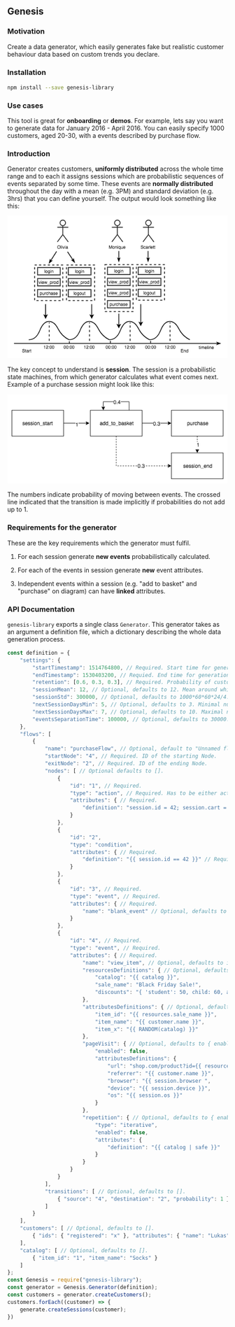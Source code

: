 ## Genesis

### Motivation
Create a data generator, which easily generates fake but realistic customer behaviour data based on custom trends you declare.

### Installation
```bash
npm install --save genesis-library
```

### Use cases
This tool is great for **onboarding** or **demos**.
For example, lets say you want to generate data for January 2016 - April 2016. You can easily specify 1000 customers, aged 20-30, with a events described by purchase flow.

### Introduction
Generator creates customers, **uniformly distributed** across the whole time range and to each it assigns sessions which are probabilistic sequences of events separated by some time. These events are **normally distributed** throughout the day with a mean (e.g. 3PM) and standard deviation (e.g. 3hrs) that you can define yourself. The output would look something like this:

![alt text](img/general_overview.png "General overview diagram")

The key concept to understand is **session**. The session is a probabilistic state machines, from which generator calculates what event comes next. Example of a purchase session might look like this:

![alt text](img/purchase_flow.png "Purchase session example")

The numbers indicate probability of moving between events. The crossed line indicated that the transition is made implicitly if probabilities do not add up to 1.

### Requirements for the generator
These are the key requirements which the generator must fulfil.

1. For each session generate **new events** probabilistically calculated.

2. For each of the events in session generate **new** event attributes.

3. Independent events within a session (e.g. "add to basket" and "purchase" on diagram) can have **linked** attributes.

### API Documentation
`genesis-library` exports a single class `Generator`. This generator takes as an argument a definition file, which a dictionary describing the whole data generation process.

```javascript
const definition = {
	"settings": {
		"startTimestamp": 1514764800, // Required. Start time for generation.
		"endTimestamp": 1530403200, // Requied. End time for generation.
		"retention": [0.6, 0.3, 0.3], // Required. Probability of customer having another session.
		"sessionMean": 12, // Optional, defaults to 12. Mean around which events will be normally distributed throughout the day.
		"sessionStd": 300000, // Optional, defaults to 1000*60*60*24/4. Standard deviation for events generation.
		"nextSessionDaysMin": 5, // Optional, defaults to 3. Minimal number of days after which another session is created.
		"nextSessionDaysMax": 7, // Optional, defaults to 10. Maximal number of days after which another session is created.
		"eventsSeparationTime": 100000, // Optional, defaults to 30000. Maximal number of milliseconds between two events.
	},
	"flows": [
		{
			"name": "purchaseFlow", // Optional, default to "Unnamed flow". Name of the Flow.
			"startNode": "4", // Required. ID of the starting Node.
			"exitNode": "2", // Required. ID of the ending Node.
			"nodes": [ // Optional defaults to [].
				{
					"id": "1", // Required.
					"type": "action", // Required. Has to be either action, customer_update, condition or event.
					"attributes": { // Required.
						"definition": "session.id = 42; session.cart = [{id: 1},{id: 2},{id: 3}];" // Required. JavaScript code to execute.
					}
				},
				{
					"id": "2",
					"type": "condition",
					"attributes": { // Required.
						"definition": "{{ session.id == 42 }}" // Required. JavaScript/Jinja code returning boolean.
					}
				},
				{
					"id": "3", // Required.
					"type": "event", // Required.
					"attributes": { // Required.
						"name": "blank_event" // Optional, defaults to id.
					}
				},
				{
					"id": "4", // Required.
					"type": "event", // Required.
					"attributes": { // Required.
						"name": "view_item", // Optional, defaults to id.
						"resourcesDefinitions": { // Optional, defaults to {}.
							"catalog": "{{ catalog }}",
							"sale_name": "Black Friday Sale!",
							"discounts": "{ 'student': 50, child: 60, adult: 0 }"
						},
						"attributesDefinitions": { // Optional, defaults to {}.
							"item_id": "{{ resources.sale_name }}",
							"item_name": "{{ customer.name }}",
							"item_x": "{{ RANDOM(catalog) }}"
						},
						"pageVisit": { // Optional, defaults to { enabled: false }.
							"enabled": false,
							"attributesDefinitions": {
								"url": "shop.com/product?id={{ resources.sale_name }}",
								"referrer": "{{ customer.name }}",
								"browser": "{{ session.browser ",
								"device": "{{ session.device }}",
								"os": "{{ session.os }}"
							}
						},
						"repetition": { // Optional, defaults to { enabled: false }.
							"type": "iterative",
							"enabled": false,
							"attributes": {
								"definition": "{{ catalog | safe }}"
							}
						}
					}
				}
			],
			"transitions": [ // Optional, defaults to [].
				{ "source": "4", "destination": "2", "probability": 1 }
			]
		}
	],
	"customers": [ // Optional, defaults to [].
		{ "ids": { "registered": "x" }, "attributes": { "name": "Lukas", "surname": "Cerny" } }
	],
	"catalog": [ // Optional, defaults to [].
		{ "item_id": "1", "item_name": "Socks" }
	]
};
const Genesis = require("genesis-library");
const generator = Genesis.Generator(definition);
const customers = generator.createCustomers();
customers.forEach((customer) => {
    generate.createSessions(customer);
})
```

